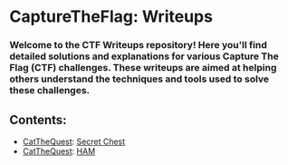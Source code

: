 # CaptureTheFlag: Writeups
### Welcome to the CTF Writeups repository! Here you'll find detailed solutions and explanations for various Capture The Flag (CTF) challenges. These writeups are aimed at helping others understand the techniques and tools used to solve these challenges.

## Contents: 
- [CatTheQuest](https://github.com/xtasy94/CTFW/tree/main/CatTheQuest): [Secret Chest](https://github.com/xtasy94/CTFW/blob/main/CatTheQuest/Secret%20Chest/Secret_Chest.md)
- [CatTheQuest](https://github.com/xtasy94/CTFW/tree/main/CatTheQuest): [HAM](https://github.com/xtasy94/CTFW/blob/main/CatTheQuest/HAM/HAM.md)
